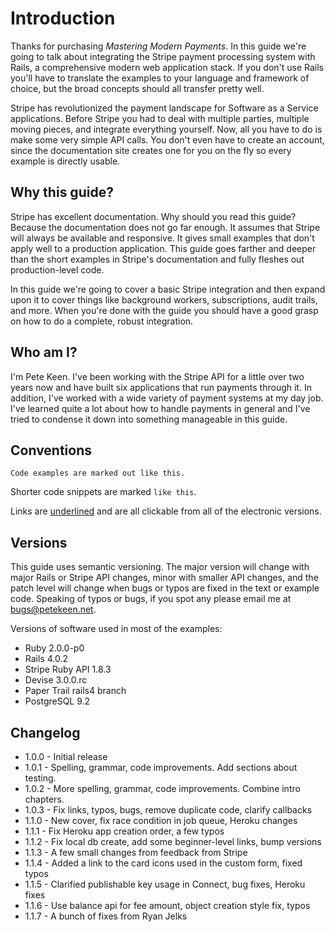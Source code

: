 # Introduction

Thanks for purchasing *Mastering Modern Payments*. In this guide we're going to talk about integrating the Stripe payment processing system with Rails, a comprehensive modern web application stack. If you don't use Rails you'll have to translate the examples to your language and framework of choice, but the broad concepts should all transfer pretty well.

Stripe has revolutionized the payment landscape for Software as a Service applications. Before Stripe you had to deal with multiple parties, multiple moving pieces, and integrate everything yourself. Now, all you have to do is make some very simple API calls. You don't even have to create an account, since the documentation site creates one for you on the fly so every example is directly usable.

## Why this guide?

Stripe has excellent documentation. Why should you read this guide? Because the documentation does not go far enough. It assumes that Stripe will always be available and responsive. It gives small examples that don't apply well to a production application. This guide goes farther and deeper than the short examples in Stripe's documentation and fully fleshes out production-level code.

In this guide we're going to cover a basic Stripe integration and then expand upon it to cover things like background workers, subscriptions, audit trails, and more. When you're done with the guide you should have a good grasp on how to do a complete, robust integration.

## Who am I?

I'm Pete Keen. I've been working with the Stripe API for a little over two years now and have built six applications that run payments through it. In addition, I've worked with a wide variety of payment systems at my day job. I've learned quite a lot about how to handle payments in general and I've tried to condense it down into something manageable in this guide.

## Conventions

```text
Code examples are marked out like this.
```

Shorter code snippets are marked `like this`.

Links are [underlined](http://www.petekeen.net) and are all clickable from all of the electronic versions.

## Versions

This guide uses semantic versioning. The major version will change with major Rails or Stripe API changes, minor with smaller API changes, and the patch level will change when bugs or typos are fixed in the text or example code. Speaking of typos or bugs, if you spot any please email me at [bugs@petekeen.net](mailto:bugs@petekeen.com).

Versions of software used in most of the examples:

* Ruby 2.0.0-p0
* Rails 4.0.2
* Stripe Ruby API 1.8.3
* Devise 3.0.0.rc
* Paper Trail rails4 branch
* PostgreSQL 9.2

## Changelog

* 1.0.0 - Initial release
* 1.0.1 - Spelling, grammar, code improvements. Add sections about testing.
* 1.0.2 - More spelling, grammar, code improvements. Combine intro chapters.
* 1.0.3 - Fix links, typos, bugs, remove duplicate code, clarify callbacks
* 1.1.0 - New cover, fix race condition in job queue, Heroku changes
* 1.1.1 - Fix Heroku app creation order, a few typos
* 1.1.2 - Fix local db create, add some beginner-level links, bump versions
* 1.1.3 - A few small changes from feedback from Stripe
* 1.1.4 - Added a link to the card icons used in the custom form, fixed typos
* 1.1.5 - Clarified publishable key usage in Connect, bug fixes, Heroku fixes
* 1.1.6 - Use balance api for fee amount, object creation style fix, typos
* 1.1.7 - A bunch of fixes from Ryan Jelks
